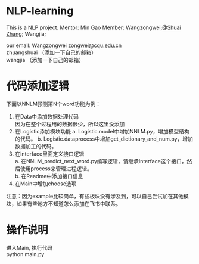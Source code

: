 # NLP-learning
This is a NLP project.
Mentor: Min Gao
Member: Wangzongwei;[@Shuai Zhang](https://github.com/1102173230); Wangjia;

our email:
Wangzongwei zongwei@cqu.edu.cn  
zhuangshuai （添加一下自己的邮箱）  
wangjia （添加一下自己的邮箱）

# 代码添加逻辑
下面以NNLM预测第N个word功能为例：
1. 在Data中添加数据处理代码  
因为在整个过程用的数据很少，所以这里没添加
2. 在Logistic添加模块功能
a. Logistic.model中增加NNLM.py，增加模型结构的代码。
b. Logistic.dataprocess中增加get_dictionary_and_num.py，增加数据加工的代码。
3. 在Interface里面定义接口逻辑  
a. 在NNLM_predict_next_word.py编写逻辑，请继承Interface这个接口，然后使用process来管理进程逻辑。  
b. 在Readme中添加接口信息  
4. 在Main中增加choose选项

注意：因为example比较简单，有些板块没有涉及到，可以自己尝试加在其他模块，如果有些地方不知道怎么添加在飞书中联系。

# 操作说明
进入Main, 执行代码  
python main.py
